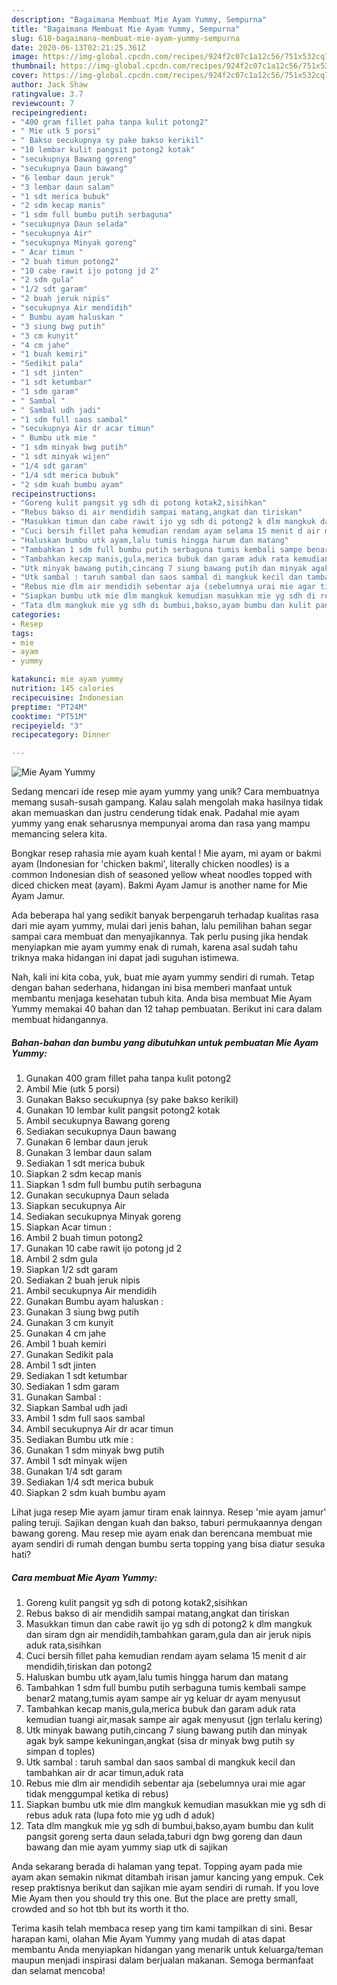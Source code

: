 ```yaml
---
description: "Bagaimana Membuat Mie Ayam Yummy, Sempurna"
title: "Bagaimana Membuat Mie Ayam Yummy, Sempurna"
slug: 618-bagaimana-membuat-mie-ayam-yummy-sempurna
date: 2020-06-13T02:21:25.361Z
image: https://img-global.cpcdn.com/recipes/924f2c07c1a12c56/751x532cq70/mie-ayam-yummy-foto-resep-utama.jpg
thumbnail: https://img-global.cpcdn.com/recipes/924f2c07c1a12c56/751x532cq70/mie-ayam-yummy-foto-resep-utama.jpg
cover: https://img-global.cpcdn.com/recipes/924f2c07c1a12c56/751x532cq70/mie-ayam-yummy-foto-resep-utama.jpg
author: Jack Shaw
ratingvalue: 3.7
reviewcount: 7
recipeingredient:
- "400 gram fillet paha tanpa kulit potong2"
- " Mie utk 5 porsi"
- " Bakso secukupnya sy pake bakso kerikil"
- "10 lembar kulit pangsit potong2 kotak"
- "secukupnya Bawang goreng"
- "secukupnya Daun bawang"
- "6 lembar daun jeruk"
- "3 lembar daun salam"
- "1 sdt merica bubuk"
- "2 sdm kecap manis"
- "1 sdm full bumbu putih serbaguna"
- "secukupnya Daun selada"
- "secukupnya Air"
- "secukupnya Minyak goreng"
- " Acar timun "
- "2 buah timun potong2"
- "10 cabe rawit ijo potong jd 2"
- "2 sdm gula"
- "1/2 sdt garam"
- "2 buah jeruk nipis"
- "secukupnya Air mendidih"
- " Bumbu ayam haluskan "
- "3 siung bwg putih"
- "3 cm kunyit"
- "4 cm jahe"
- "1 buah kemiri"
- "Sedikit pala"
- "1 sdt jinten"
- "1 sdt ketumbar"
- "1 sdm garam"
- " Sambal "
- " Sambal udh jadi"
- "1 sdm full saos sambal"
- "secukupnya Air dr acar timun"
- " Bumbu utk mie "
- "1 sdm minyak bwg putih"
- "1 sdt minyak wijen"
- "1/4 sdt garam"
- "1/4 sdt merica bubuk"
- "2 sdm kuah bumbu ayam"
recipeinstructions:
- "Goreng kulit pangsit yg sdh di potong kotak2,sisihkan"
- "Rebus bakso di air mendidih sampai matang,angkat dan tiriskan"
- "Masukkan timun dan cabe rawit ijo yg sdh di potong2 k dlm mangkuk dan siram dgn air mendidih,tambahkan garam,gula dan air jeruk nipis aduk rata,sisihkan"
- "Cuci bersih fillet paha kemudian rendam ayam selama 15 menit d air mendidih,tiriskan dan potong2"
- "Haluskan bumbu utk ayam,lalu tumis hingga harum dan matang"
- "Tambahkan 1 sdm full bumbu putih serbaguna tumis kembali sampe benar2 matang,tumis ayam sampe air yg keluar dr ayam menyusut"
- "Tambahkan kecap manis,gula,merica bubuk dan garam aduk rata kemudian tuangi air,masak sampe air agak menyusut (jgn terlalu kering)"
- "Utk minyak bawang putih,cincang 7 siung bawang putih dan minyak agak byk sampe kekuningan,angkat (sisa dr minyak bwg putih sy simpan d toples)"
- "Utk sambal : taruh sambal dan saos sambal di mangkuk kecil dan tambahkan air dr acar timun,aduk rata"
- "Rebus mie dlm air mendidih sebentar aja (sebelumnya urai mie agar tidak menggumpal ketika di rebus)"
- "Siapkan bumbu utk mie dlm mangkuk kemudian masukkan mie yg sdh di rebus aduk rata (lupa foto mie yg udh d aduk)"
- "Tata dlm mangkuk mie yg sdh di bumbui,bakso,ayam bumbu dan kulit pangsit goreng serta daun selada,taburi dgn bwg goreng dan daun bawang dan mie ayam yummy siap utk di sajikan"
categories:
- Resep
tags:
- mie
- ayam
- yummy

katakunci: mie ayam yummy 
nutrition: 145 calories
recipecuisine: Indonesian
preptime: "PT24M"
cooktime: "PT51M"
recipeyield: "3"
recipecategory: Dinner

---
```



![Mie Ayam Yummy](https://img-global.cpcdn.com/recipes/924f2c07c1a12c56/751x532cq70/mie-ayam-yummy-foto-resep-utama.jpg)

Sedang mencari ide resep mie ayam yummy yang unik? Cara membuatnya memang susah-susah gampang. Kalau salah mengolah maka hasilnya tidak akan memuaskan dan justru cenderung tidak enak. Padahal mie ayam yummy yang enak seharusnya mempunyai aroma dan rasa yang mampu memancing selera kita.

Bongkar resep rahasia mie ayam kuah kental ! Mie ayam, mi ayam or bakmi ayam (Indonesian for &#39;chicken bakmi&#39;, literally chicken noodles) is a common Indonesian dish of seasoned yellow wheat noodles topped with diced chicken meat (ayam). Bakmi Ayam Jamur is another name for Mie Ayam Jamur.

Ada beberapa hal yang sedikit banyak berpengaruh terhadap kualitas rasa dari mie ayam yummy, mulai dari jenis bahan, lalu pemilihan bahan segar sampai cara membuat dan menyajikannya. Tak perlu pusing jika hendak menyiapkan mie ayam yummy enak di rumah, karena asal sudah tahu triknya maka hidangan ini dapat jadi suguhan istimewa.


Nah, kali ini kita coba, yuk, buat mie ayam yummy sendiri di rumah. Tetap dengan bahan sederhana, hidangan ini bisa memberi manfaat untuk membantu menjaga kesehatan tubuh kita. Anda bisa membuat Mie Ayam Yummy memakai 40 bahan dan 12 tahap pembuatan. Berikut ini cara dalam membuat hidangannya.

<!--inarticleads1-->

##### Bahan-bahan dan bumbu yang dibutuhkan untuk pembuatan Mie Ayam Yummy:

1. Gunakan 400 gram fillet paha tanpa kulit potong2
1. Ambil  Mie (utk 5 porsi)
1. Gunakan  Bakso secukupnya (sy pake bakso kerikil)
1. Gunakan 10 lembar kulit pangsit potong2 kotak
1. Ambil secukupnya Bawang goreng
1. Sediakan secukupnya Daun bawang
1. Gunakan 6 lembar daun jeruk
1. Gunakan 3 lembar daun salam
1. Sediakan 1 sdt merica bubuk
1. Siapkan 2 sdm kecap manis
1. Siapkan 1 sdm full bumbu putih serbaguna
1. Gunakan secukupnya Daun selada
1. Siapkan secukupnya Air
1. Sediakan secukupnya Minyak goreng
1. Siapkan  Acar timun :
1. Ambil 2 buah timun potong2
1. Gunakan 10 cabe rawit ijo potong jd 2
1. Ambil 2 sdm gula
1. Siapkan 1/2 sdt garam
1. Sediakan 2 buah jeruk nipis
1. Ambil secukupnya Air mendidih
1. Gunakan  Bumbu ayam haluskan :
1. Gunakan 3 siung bwg putih
1. Gunakan 3 cm kunyit
1. Gunakan 4 cm jahe
1. Ambil 1 buah kemiri
1. Gunakan Sedikit pala
1. Ambil 1 sdt jinten
1. Sediakan 1 sdt ketumbar
1. Sediakan 1 sdm garam
1. Gunakan  Sambal :
1. Siapkan  Sambal udh jadi
1. Ambil 1 sdm full saos sambal
1. Ambil secukupnya Air dr acar timun
1. Sediakan  Bumbu utk mie :
1. Gunakan 1 sdm minyak bwg putih
1. Ambil 1 sdt minyak wijen
1. Gunakan 1/4 sdt garam
1. Sediakan 1/4 sdt merica bubuk
1. Siapkan 2 sdm kuah bumbu ayam


Lihat juga resep Mie ayam jamur tiram enak lainnya. Resep &#39;mie ayam jamur&#39; paling teruji. Sajikan dengan kuah dan bakso, taburi permukaannya dengan bawang goreng. Mau resep mie ayam enak dan berencana membuat mie ayam sendiri di rumah dengan bumbu serta topping yang bisa diatur sesuka hati? 

<!--inarticleads2-->

##### Cara membuat Mie Ayam Yummy:

1. Goreng kulit pangsit yg sdh di potong kotak2,sisihkan
1. Rebus bakso di air mendidih sampai matang,angkat dan tiriskan
1. Masukkan timun dan cabe rawit ijo yg sdh di potong2 k dlm mangkuk dan siram dgn air mendidih,tambahkan garam,gula dan air jeruk nipis aduk rata,sisihkan
1. Cuci bersih fillet paha kemudian rendam ayam selama 15 menit d air mendidih,tiriskan dan potong2
1. Haluskan bumbu utk ayam,lalu tumis hingga harum dan matang
1. Tambahkan 1 sdm full bumbu putih serbaguna tumis kembali sampe benar2 matang,tumis ayam sampe air yg keluar dr ayam menyusut
1. Tambahkan kecap manis,gula,merica bubuk dan garam aduk rata kemudian tuangi air,masak sampe air agak menyusut (jgn terlalu kering)
1. Utk minyak bawang putih,cincang 7 siung bawang putih dan minyak agak byk sampe kekuningan,angkat (sisa dr minyak bwg putih sy simpan d toples)
1. Utk sambal : taruh sambal dan saos sambal di mangkuk kecil dan tambahkan air dr acar timun,aduk rata
1. Rebus mie dlm air mendidih sebentar aja (sebelumnya urai mie agar tidak menggumpal ketika di rebus)
1. Siapkan bumbu utk mie dlm mangkuk kemudian masukkan mie yg sdh di rebus aduk rata (lupa foto mie yg udh d aduk)
1. Tata dlm mangkuk mie yg sdh di bumbui,bakso,ayam bumbu dan kulit pangsit goreng serta daun selada,taburi dgn bwg goreng dan daun bawang dan mie ayam yummy siap utk di sajikan


Anda sekarang berada di halaman yang tepat. Topping ayam pada mie ayam akan semakin nikmat ditambah irisan jamur kancing yang empuk. Cek resep praktisnya berikut dan sajikan mie ayam sendiri di rumah. If you love Mie Ayam then you should try this one. But the place are pretty small, crowded and so hot tbh but its worth it tho. 

Terima kasih telah membaca resep yang tim kami tampilkan di sini. Besar harapan kami, olahan Mie Ayam Yummy yang mudah di atas dapat membantu Anda menyiapkan hidangan yang menarik untuk keluarga/teman maupun menjadi inspirasi dalam berjualan makanan. Semoga bermanfaat dan selamat mencoba!
